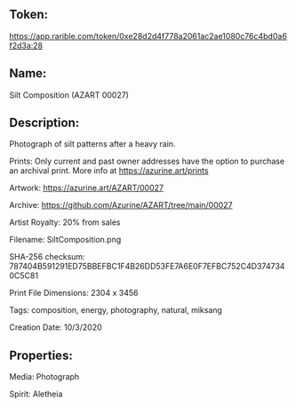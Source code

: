 ## Token:

https://app.rarible.com/token/0xe28d2d4f778a2061ac2ae1080c76c4bd0a6f2d3a:28

## Name:

Silt Composition (AZART 00027)

## Description: 

Photograph of silt patterns after a heavy rain.

Prints: Only current and past owner addresses have the option to purchase an archival print. More info at https://azurine.art/prints

Artwork: https://azurine.art/AZART/00027

Archive: https://github.com/Azurine/AZART/tree/main/00027

Artist Royalty: 20% from sales

Filename: SiltComposition.png

SHA-256 checksum: 787404B591291ED75BBEFBC1F4B26DD53FE7A6E0F7EFBC752C4D3747340C5C81

Print File Dimensions: 2304 x 3456

Tags: composition, energy, photography, natural, miksang

Creation Date: 10/3/2020

## Properties:

Media: Photograph

Spirit: Aletheia

